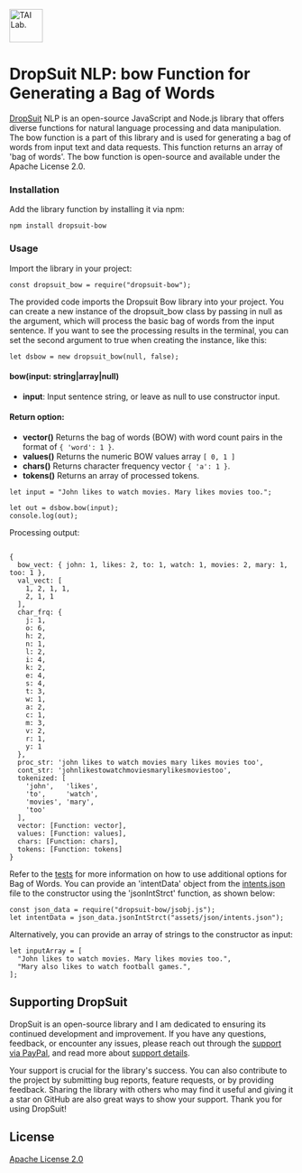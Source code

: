 [<img alt="TAI Lab." width="59px" src="https://github.com/ladooniani/tailab/blob/master/assets/tai_lab_terbinari_cbm_project_logo.png" />](https://github.com/ladooniani/dropsuit#readme)

<!--
[![npm version](https://img.shields.io/npm/v/dropsuit-bow.svg?style=flat)](https://www.npmjs.com/package/dropsuit-bow) [![npm](https://img.shields.io/npm/dt/dropsuit-bow.svg?style=flat-square)](https://www.npmjs.com/package/dropsuit-bow) [![License](https://img.shields.io/npm/l/dropsuit-bow.svg)](https://www.npmjs.com/package/dropsuit-bow)
-->

# DropSuit NLP: bow Function for Generating a Bag of Words

[DropSuit](https://github.com/ladooniani/dropsuit#readme) NLP is an open-source JavaScript and Node.js library that offers diverse functions for natural language processing and data manipulation. The bow function is a part of this library and is used for generating a bag of words from input text and data requests. This function returns an array of 'bag of words'. The bow function is open-source and available under the Apache License 2.0.

### Installation

Add the library function by installing it via npm:

```
npm install dropsuit-bow
```

### Usage

Import the library in your project:

```
const dropsuit_bow = require("dropsuit-bow");

```

The provided code imports the Dropsuit Bow library into your project. You can create a new instance of the dropsuit_bow class by passing in null as the argument, which will process the basic bag of words from the input sentence. If you want to see the processing results in the terminal, you can set the second argument to true when creating the instance, like this:

```
let dsbow = new dropsuit_bow(null, false);
```

#### bow(input: string|array|null)

- **input**: Input sentence string, or leave as null to use constructor input.

#### Return option:

- **vector()** Returns the bag of words (BOW) with word count pairs in the format of `{ 'word': 1 }`.
- **values()** Returns the numeric BOW values array `[ 0, 1 ]`
- **chars()** Returns character frequency vector `{ 'a': 1 }`.
- **tokens()** Returns an array of processed tokens.

```
let input = "John likes to watch movies. Mary likes movies too.";

let out = dsbow.bow(input);
console.log(out);
```

Processing output:

```

{
  bow_vect: { john: 1, likes: 2, to: 1, watch: 1, movies: 2, mary: 1, too: 1 },
  val_vect: [
    1, 2, 1, 1,
    2, 1, 1
  ],
  char_frq: {
    j: 1,
    o: 6,
    h: 2,
    n: 1,
    l: 2,
    i: 4,
    k: 2,
    e: 4,
    s: 4,
    t: 3,
    w: 1,
    a: 2,
    c: 1,
    m: 3,
    v: 2,
    r: 1,
    y: 1
  },
  proc_str: 'john likes to watch movies mary likes movies too',
  cont_str: 'johnlikestowatchmoviesmarylikesmoviestoo',
  tokenized: [
    'john',   'likes',
    'to',     'watch',
    'movies', 'mary',
    'too'
  ],
  vector: [Function: vector],
  values: [Function: values],
  chars: [Function: chars],
  tokens: [Function: tokens]
}

```

Refer to the [tests](https://github.com/ladooniani/dropsuit-bow/blob/main/test/index.test.js) for more information on how to use additional options for Bag of Words. You can provide an 'intentData' object from the [intents.json](https://github.com/ladooniani/dropsuit-bow/blob/main/test/intents.json) file to the constructor using the 'jsonIntStrct' function, as shown below:

```
const json_data = require("dropsuit-bow/jsobj.js");
let intentData = json_data.jsonIntStrct("assets/json/intents.json");

```

Alternatively, you can provide an array of strings to the constructor as input:

```
let inputArray = [
  "John likes to watch movies. Mary likes movies too.",
  "Mary also likes to watch football games.",
];
```
<!--
## Links

- npm: https://www.npmjs.com/package/dropsuit-bow
-->
## Supporting DropSuit

DropSuit is an open-source library and I am dedicated to ensuring its continued development and improvement. If you have any questions, feedback, or encounter any issues, please reach out through the [support via PayPal](https://www.paypal.com/paypalme/dropsuit?country.x=GE&locale.x=en_US), and read more about [support details](https://github.com/ladooniani/dropsuit/blob/main/Support.md).

Your support is crucial for the library's success. You can also contribute to the project by submitting bug reports, feature requests, or by providing feedback. Sharing the library with others who may find it useful and giving it a star on GitHub are also great ways to show your support. Thank you for using DropSuit!

## License

[Apache License 2.0](LICENSE.txt)
